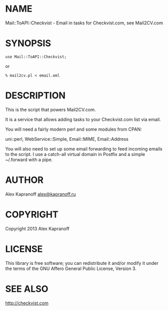 # NAME

Mail::ToAPI::Checkvist - Email in tasks for Checkvist.com, see Mail2CV.com

# SYNOPSIS

    use Mail::ToAPI::Checkvist;
or

    % mail2cv.pl < email.eml

# DESCRIPTION

This is the script that powers Mail2CV.com.

It is a service that allows adding tasks to your Checkvist.com list via email.

You will need a fairly modern perl and some modules from CPAN:

uni::perl, WebService::Simple, Email::MIME, Email::Address

You will also need to set up some email forwarding to feed incoming
emails to the script.  I use a catch-all virtual domain in Postfix and
a simple ~/.forward with a pipe.


# AUTHOR

Alex Kapranoff <alex@kapranoff.ru>

# COPYRIGHT

Copyright 2013 Alex Kapranoff

# LICENSE

This library is free software; you can redistribute it and/or modify
it under the terms of the GNU Affero General Public License, Version
3.

# SEE ALSO

http://checkvist.com
